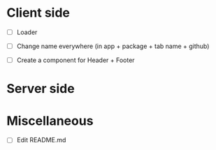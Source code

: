 # Client side

* [ ] Loader
* [ ] Change name everywhere (in app + package + tab name + github)
* [ ] Create a component for Header + Footer


# Server side

# Miscellaneous

* [ ] Edit README.md